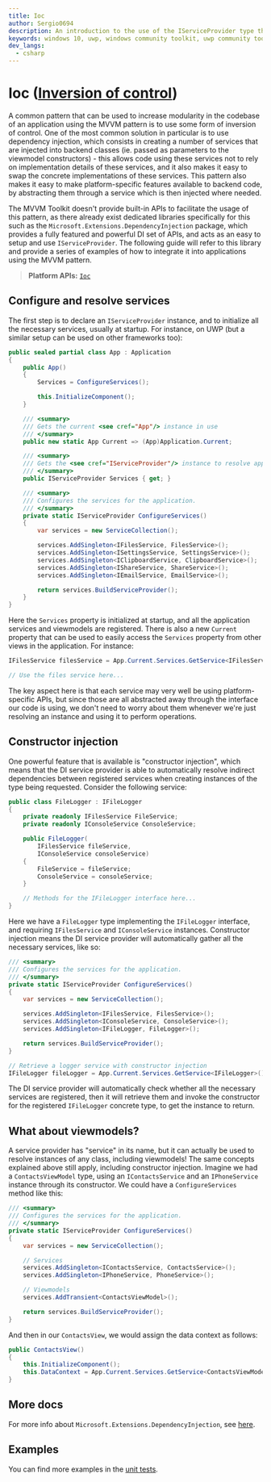 ```yaml
---
title: Ioc
author: Sergio0694
description: An introduction to the use of the IServiceProvider type through the Microsoft.Extensions.DependencyInjection APIs
keywords: windows 10, uwp, windows community toolkit, uwp community toolkit, uwp toolkit, mvvm, service, dependency injection, net core, net standard
dev_langs:
  - csharp
---
```


# Ioc ([Inversion of control](https://en.wikipedia.org/wiki/Inversion_of_control))

A common pattern that can be used to increase modularity in the codebase of an application using the MVVM pattern is to use some form of inversion of control. One of the most common solution in particular is to use dependency injection, which consists in creating a number of services that are injected into backend classes (ie. passed as parameters to the viewmodel constructors) - this allows code using these services not to rely on implementation details of these services, and it also makes it easy to swap the concrete implementations of these services. This pattern also makes it easy to make platform-specific features available to backend code, by abstracting them through a service which is then injected where needed.

The MVVM Toolkit doesn't provide built-in APIs to facilitate the usage of this pattern, as there already exist dedicated libraries specifically for this such as the `Microsoft.Extensions.DependencyInjection` package, which provides a fully featured and powerful DI set of APIs, and acts as an easy to setup and use `IServiceProvider`. The following guide will refer to this library and provide a series of examples of how to integrate it into applications using the MVVM pattern.

> **Platform APIs:** [`Ioc`](Microsoft.Toolkit.Mvvm.DependencyInjection.Ioc)

## Configure and resolve services

The first step is to declare an `IServiceProvider` instance, and to initialize all the necessary services, usually at startup. For instance, on UWP (but a similar setup can be used on other frameworks too):

```csharp
public sealed partial class App : Application
{
    public App()
    {
        Services = ConfigureServices();

        this.InitializeComponent();
    }

    /// <summary>
    /// Gets the current <see cref="App"/> instance in use
    /// </summary>
    public new static App Current => (App)Application.Current;

    /// <summary>
    /// Gets the <see cref="IServiceProvider"/> instance to resolve application services.
    /// </summary>
    public IServiceProvider Services { get; }

    /// <summary>
    /// Configures the services for the application.
    /// </summary>
    private static IServiceProvider ConfigureServices()
    {
        var services = new ServiceCollection();

        services.AddSingleton<IFilesService, FilesService>();
        services.AddSingleton<ISettingsService, SettingsService>();
        services.AddSingleton<IClipboardService, ClipboardService>();
        services.AddSingleton<IShareService, ShareService>();
        services.AddSingleton<IEmailService, EmailService>();

        return services.BuildServiceProvider();
    }
}
```

Here the `Services` property is initialized at startup, and all the application services and viewmodels are registered. There is also a new `Current` property that can be used to easily access the `Services` property from other views in the application. For instance:

```csharp
IFilesService filesService = App.Current.Services.GetService<IFilesService>();

// Use the files service here...
```

The key aspect here is that each service may very well be using platform-specific APIs, but since those are all abstracted away through the interface our code is using, we don't need to worry about them whenever we're just resolving an instance and using it to perform operations.

## Constructor injection

One powerful feature that is available is "constructor injection", which means that the DI service provider is able to automatically resolve indirect dependencies between registered services when creating instances of the type being requested. Consider the following service:

```csharp
public class FileLogger : IFileLogger
{
    private readonly IFilesService FileService;
    private readonly IConsoleService ConsoleService;

    public FileLogger(
        IFilesService fileService,
        IConsoleService consoleService)
    {
        FileService = fileService;
        ConsoleService = consoleService;
    }

    // Methods for the IFileLogger interface here...
}
```

Here we have a `FileLogger` type implementing the `IFileLogger` interface, and requiring `IFilesService` and `IConsoleService` instances. Constructor injection means the DI service provider will automatically gather all the necessary services, like so:

```csharp
/// <summary>
/// Configures the services for the application.
/// </summary>
private static IServiceProvider ConfigureServices()
{
    var services = new ServiceCollection();

    services.AddSingleton<IFilesService, FilesService>();
    services.AddSingleton<IConsoleService, ConsoleService>();
    services.AddSingleton<IFileLogger, FileLogger>();

    return services.BuildServiceProvider();
}

// Retrieve a logger service with constructor injection
IFileLogger fileLogger = App.Current.Services.GetService<IFileLogger>();
```

The DI service provider will automatically check whether all the necessary services are registered, then it will retrieve them and invoke the constructor for the registered `IFileLogger` concrete type, to get the instance to return.

## What about viewmodels?

A service provider has "service" in its name, but it can actually be used to resolve instances of any class, including viewmodels! The same concepts explained above still apply, including constructor injection. Imagine we had a `ContactsViewModel` type, using an `IContactsService` and an `IPhoneService` instance through its constructor. We could have a `ConfigureServices` method like this:

```csharp
/// <summary>
/// Configures the services for the application.
/// </summary>
private static IServiceProvider ConfigureServices()
{
    var services = new ServiceCollection();

    // Services
    services.AddSingleton<IContactsService, ContactsService>();
    services.AddSingleton<IPhoneService, PhoneService>();

    // Viewmodels
    services.AddTransient<ContactsViewModel>();

    return services.BuildServiceProvider();
}
```

And then in our `ContactsView`, we would assign the data context as follows:

```csharp
public ContactsView()
{
    this.InitializeComponent();
    this.DataContext = App.Current.Services.GetService<ContactsViewModel>();
}
```

## More docs

For more info about `Microsoft.Extensions.DependencyInjection`, see [here](https://docs.microsoft.com/aspnet/core/fundamentals/dependency-injection).

## Examples

You can find more examples in the [unit tests](https://github.com/Microsoft/WindowsCommunityToolkit//blob/master/UnitTests/UnitTests.Shared/Mvvm).